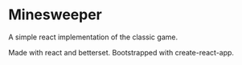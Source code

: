 # Minesweeper

A simple react implementation of the classic game.  

Made with react and betterset.  Bootstrapped with create-react-app.
